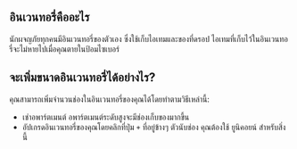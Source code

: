 ## อินเวนทอรี่คืออะไร

นักผจญภัยทุกคนมีอินเวนทอรี่ของตัวเอง ซึ่งใช้เก็บไอเทมและของที่ดรอป ไอเทมที่เก็บไว้ในอินเวนทอรี่จะไม่หายไปเมื่อคุณตายในป้อมไซเบอร์

## จะเพิ่มขนาดอินเวนทอรี่ได้อย่างไร?

คุณสามารถเพิ่มจำนวนช่องในอินเวนทอรี่ของคุณได้โดยทำตามวิธีเหล่านี้:

- เช่าอพาร์ตเมนต์ อพาร์ตเมนต์ระดับสูงจะมีช่องเก็บของมากขึ้น
- อัปเกรดอินเวนทอรี่ของคุณโดยคลิกที่ปุ่ม `+` ที่อยู่ข้างๆ ตัวนับช่อง คุณต้องใช้ ยูนิคอยน์ สำหรับสิ่งนี้

